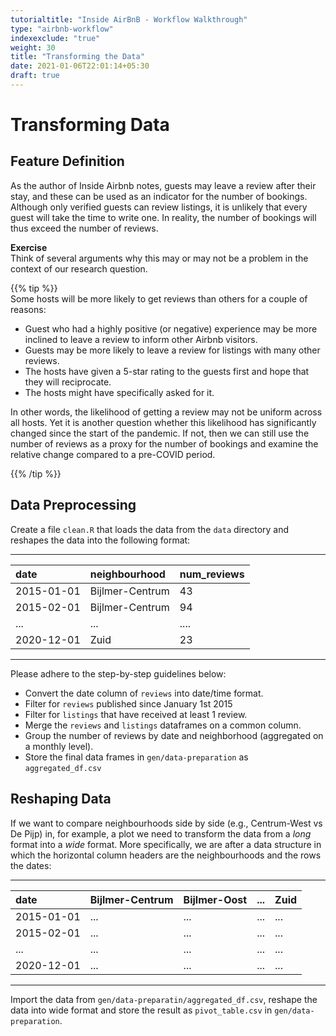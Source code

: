```yaml
---
tutorialtitle: "Inside AirBnB - Workflow Walkthrough"
type: "airbnb-workflow"
indexexclude: "true"
weight: 30
title: "Transforming the Data"
date: 2021-01-06T22:01:14+05:30
draft: true
---
```


# Transforming Data
## Feature Definition

As the author of Inside Airbnb notes, guests may leave a review after their stay, and these can be used as an indicator for the number of bookings. Although only verified guests can review listings, it is unlikely that every guest will take the time to write one. In reality, the number of bookings will thus exceed the number of reviews.

**Exercise**  
Think of several arguments why this may or may not be a problem in the context of our research question.   

{{% tip %}}  
Some hosts will be more likely to get reviews than others for a couple of reasons:

* Guest who had a highly positive (or negative) experience may be more inclined to leave a review to inform other Airbnb visitors.
* Guests may be more likely to leave a review for listings with many other reviews.
* The hosts have given a 5-star rating to the guests first and hope that they will reciprocate.
* The hosts might have specifically asked for it.

In other words, the likelihood of getting a review may not be uniform across all hosts. Yet it is another question whether this likelihood has significantly changed since the start of the pandemic. If not, then we can still use the number of reviews as a proxy for the number of bookings and examine the relative change compared to a pre-COVID period.

{{% /tip %}}  

## Data Preprocessing

Create a file `clean.R` that loads the data from the `data` directory and reshapes the data into the following format:

---
| date | neighbourhood | num_reviews |
| :---- | :---- | :---- |
| 2015-01-01 | Bijlmer-Centrum | 43 |
| 2015-02-01 | Bijlmer-Centrum | 94 |
| ... | ... | .... |
| 2020-12-01 | Zuid | 23 |      

---

Please adhere to the step-by-step guidelines below:  

* Convert the date column of `reviews` into date/time format.
* Filter for `reviews` published since January 1st 2015
* Filter for `listings` that have received at least 1 review.
* Merge the `reviews` and `listings` dataframes on a common column.
* Group the number of reviews by date and neighborhood (aggregated on a monthly level).
* Store the final data frames in `gen/data-preparation` as `aggregated_df.csv`


## Reshaping Data

If we want to compare neighbourhoods side by side (e.g., Centrum-West vs De Pijp) in, for example, a plot we need to transform the data from a *long* format into a *wide* format. More specifically, we are after a data structure in which the horizontal column headers are the neighbourhoods and the rows the dates:

---
| date | Bijlmer-Centrum | Bijlmer-Oost | ... | Zuid |
| :--- | :--- |:--- |:--- | :--- |
| 2015-01-01 | ... | ... | ... | ... |
| 2015-02-01 | ... | ... | ... | ... |
| ... | ... | ... | ... | ... |
| 2020-12-01 | ... | ... | ... | ... |
---


Import the data from `gen/data-preparatin/aggregated_df.csv`, reshape the data into wide format and store the result as `pivot_table.csv` in `gen/data-preparation`.
